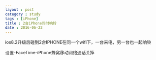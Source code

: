 ```yaml
---
layout : post
category : study
tags : [iPhone]
title : 2台iPhone同时响铃
date : 2016-06-22
---
```



ios8.2升级后碰到2台IPHONE在同一个wifi下，一台来电，另一台也一起响铃


设置-FaceTime-iPhone蜂窝移动网络通话关掉

